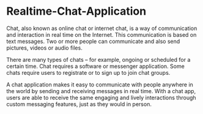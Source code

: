 
# Realtime-Chat-Application

Chat, also known as online chat or internet chat, is a way of communication and interaction in real time on the Internet. This communication is based on text messages. Two or more people can communicate and also send pictures, videos or audio files.

There are many types of chats – for example, ongoing or scheduled for a certain time. Chat requires a software or messenger application. Some chats require users to registrate or to sign up to join chat groups.

A chat application makes it easy to communicate with people anywhere in the world by sending and receiving messages in real time. With a chat app, users are able to receive the same engaging and lively interactions through custom messaging features, just as they would in person.

